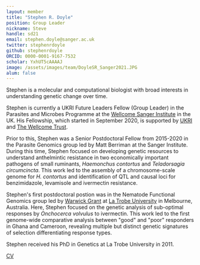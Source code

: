 ```yaml
---
layout: member
title: "Stephen R. Doyle"
position: Group Leader
nickname: Steve
handle: sd21
email: stephen.doyle@sanger.ac.uk
twitter: stephenrdoyle
github: stephenrdoyle
ORCID: 0000-0001-9167-7532
scholar: YxhUT5cAAAAJ
image: /assets/images/team/DoyleSR_Sanger2021.JPG
alum: false
---
```


Stephen is a molecular and computational biologist with broad interests in understanding genetic change over time. 

Stephen is currently a UKRI Future Leaders Fellow (Group Leader) in the Parasites and Microbes Programme at the [Wellcome Sanger Institute] in the UK. His Fellowship, which started in September 2020, is supported by [UKRI] and [The Wellcome Trust].

Prior to this, Stephen was a Senior Postdoctoral Fellow from 2015-2020 in the Parasite Genomics group led by Matt Berriman at the Sanger Institute. During this time, Stephen focused on developing genetic resources to understand anthelmintic resistance in two economically important pathogens of small ruminants, *Haemonchus contortus* and *Teladorsagia circumcincta*. This work led to the assembly of a chromosome-scale genome for *H. contortus* and identification of QTL and causal loci for benzimidazole, levamisole and ivermectin resistance.

Stephen's first postdoctoral postion was in the Nematode Functional Genomics group led by [Warwick Grant] at [La Trobe University] in Melbourne, Australia. Here, Stephen 
focused on the genetic analysis of sub-optimal responses by *Onchocerca volvulus* to ivermectin. This work led to the first genome-wide comparative analysis between "good"
and "poor" responders in Ghana and Cameroon, revealing multiple but distinct genetic signatures of selection differentiating response types.

Stephen received his PhD in Genetics at La Trobe University in 2011.

[CV](https://stephenrdoyle.github.io/markdown-cv/)

[Wellcome Sanger Institute]: www.sanger.ac.uk
[UKRI]: https://www.ukri.org/
[The Wellcome Trust]: https://wellcome.org/
[Matt Berriman]: https://www.sanger.ac.uk/person/berriman-matt/
[Warwick Grant]: https://www.latrobe.edu.au/animal-plant-and-soil-sciences/research/nematode-genetics 
[La Trobe University]: https://www.latrobe.edu.au/]

